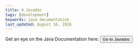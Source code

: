 ```yaml
---
title: 4 Javadoc
tags: [development]
keywords: java documentation
last_updated: August 16, 2016
---
```


Get an eye on the Java Documentation here:
<a target="_blank" class="noCrossRef" href="doc/javadoc"><button type="button" class="btn btn-default" aria-label="Left Align"><span class="ion ion-code-working" aria-hidden="true"></span> Go to Javadoc</button></a>
